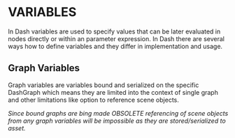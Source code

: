 # VARIABLES

In Dash variables are used to specify values that can be later evaluated in nodes directly or within an parameter expression. In Dash there are several ways how to define variables and they differ in implementation and usage.

## Graph Variables

Graph variables are variables bound and serialized on the specific DashGraph which means they are limited into the context of single graph and other limitations like option to reference scene objects.

*Since bound graphs are bing made OBSOLETE referencing of scene objects from any graph variables will be impossible as they are stored/serialized to asset.*
